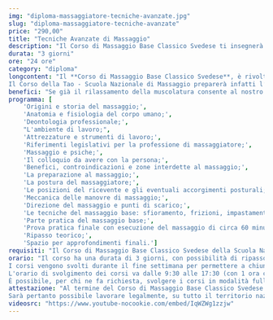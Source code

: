 ```yaml
---
img: "diploma-massaggiatore-tecniche-avanzate.jpg"
slug: "diploma-massaggiatore-tecniche-avanzate"
price: "290,00"
title: "Tecniche Avanzate di Massaggio"
description: "Il Corso di Massaggio Base Classico Svedese ti insegnerà le manovre fondamentali alla base di ogni tecnica e ti permetterà di praticare un massaggio completo, su tutto il corpo, di 1 ora circa, in totale autonomia."
durata: "3 giorni"
ore: "24 ore"
category: "diploma"
longcontent: "Il **Corso di Massaggio Base Classico Svedese**, è rivolto sia a chi vuole acquisire una conoscenza pratica e teorica nell’arte del massaggio, sia a chi vuole intraprendere una vera e propria professione come massaggiatore.
Il Corso della Tao - Scuola Nazionale di Massaggio preparerà infatti l’allievo ad apprendere le tecniche fondamentali di questo trattamento. In primo luogo attraverso lo studio dei fondamenti dell’anatomia e fisiologia, utili ad ogni serio professionista, l'acquisizione di nozioni sull’uso di oli e creme, i benefici del Massaggio Base Classico Svedese e le sue controindicazioni. La lezione, acquisita la parte teorica, verterà principalmente sulla parte di pratica concentrandosi all'**apprendimento delle tecniche del massaggio base quali sfioramenti, frizioni, impastamenti, percussioni, vibrazioni** (in tutte le loro varianti), e schema di lavoro in modo tale da mettere l'allievo in condizione, una volta terminato il corso, di praticare un massaggio di un’ora in totale autonomia."
benefici: "Se già il rilassamento della muscolatura consente al nostro organismo di rigenerarsi, il miglioramento della circolazione sanguigna e linfatica, dovute alle manovre compiute durante il massaggio base classico, rappresentano un metodo efficace per ottenere un lungo elenco di benefici. Tra questi benefici, in primis, l’attenuazione di tensioni muscolari, crampi e contratture, il potenziamento del sistema immunitario, l’ossigenazione dei tessuti e quindi un apporto di elementi nutritivi al nostro organismo insieme a quella sensazione di benessere che aiuta il nostro corpo a stare meglio con se stessi e con gli altri."
programma: [
    'Origini e storia del massaggio;',
    'Anatomia e fisiologia del corpo umano;',
    'Deontologia professionale;',
    "L'ambiente di lavoro;",
    'Attrezzature e strumenti di lavoro;',
    'Riferimenti legislativi per la professione di massaggiatore;',
    'Massaggio e psiche;',
    'Il colloquio da avere con la persona;',
    'Benefici, controindicazioni e zone interdette al massaggio;',
    'La preparazione al massaggio;',
    'La postura del massaggiatore;',
    'Le posizioni del ricevente e gli eventuali accorgimenti posturali;',
    'Meccanica delle manovre di massaggio;',
    'Direzione del massaggio e punti di scarico;',
    'Le tecniche del massaggio base: sfioramento, frizioni, impastamenti, vibrazioni e percussioni in tutte le loro varianti e manovre;',
    'Parte pratica del massaggio base;',
    'Prova pratica finale con esecuzione del massaggio di circa 60 minuti;',
    'Ripasso teorico;',
    'Spazio per approfondimenti finali.']
requisiti: "Il Corso di Massaggio Base Classico Svedese della Scuola Nazionale di Massaggio Tao® è il corso per eccellenza più completo tra tutti. Esso è aperto e rivolto a chiunque, quindi non è necessario avere un'esperienza di base precedente. Il Massaggio Base Classico Svedese è particolarmente consigliato a chi non ha esperienza nelle tecniche di massaggio occidentali quali Sfioramenti, Frizioni, Impastamenti, Vibrazioni e Percussioni in tutte le loro varianti."
orario: "Il corso ha una durata di 3 giorni, con possibilità di ripasso dello stesso in modo del tutto gratuito.
I corsi vengono svolti durante il fine settimana per permettere a chiunque, anche a chi ha già un'occupazione, di poter frequentare.
L'orario di svolgimento dei corsi va dalle 9:30 alle 17:30 (con 1 ora circa di pausa pranzo).
È possibile, per chi ne fa richiesta, svolgere i corsi in modalità full immersion (modalità consigliata solo a chi ha poco tempo a disposizione ed ha già dimestichezza con le tecniche di massaggio)."
attestazione: "Al termine del Corso di Massaggio Base Classico Svedese verrà rilasciato un attestato di specializzazione nominativo valido in tutta Italia di 24 ore, con possibilità di ripasso gratuito e rilascio attestato di perfezionamento per un totale di 48 ore, entrambi in riferimento alla Legge 4/2013 (previa valutazione di quanto correttamente appreso).
Sarà pertanto possibile lavorare legalmente, su tutto il territorio nazionale, purchè l’attività non rientri nell’ambito sanitario o sconfini in quello fisioterapico, estetico o in ambiti stabiliti per legge da altre professioni riconosciute."
videosrc: "https://www.youtube-nocookie.com/embed/IqWZWg1zzjw"
---
```

